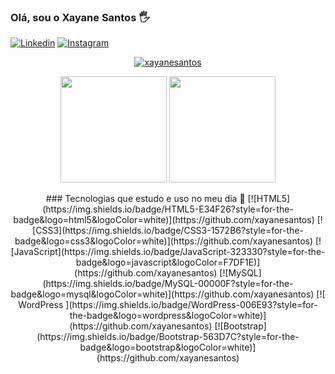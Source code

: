 ### Olá, sou o Xayane Santos 🖐️
[![Linkedin](https://img.shields.io/badge/LinkedIn-0077B5?style=for-the-badge&logo=linkedin&logoColor=white)](https://www.linkedin.com/in/xayanesouza/)
[![Instagram](https://img.shields.io/badge/Instagram-E4405F?style=for-the-badge&logo=instagram&logoColor=white)](https://www.instagram.com/xayanesouza_/)

<p align="center">
  <a href="https://github.com/ryo-ma/github-profile-trophy"><img src="https://github-profile-trophy.vercel.app/?username=xayanesantos&theme=dracula&column=7" alt="xayanesantos" /></a>
</p>

<div align="center">
  <a href="https://github.com/xayanesantos"><img height="170" src="https://github-readme-stats.vercel.app/api?username=xayanesantos&show_icons=true&theme=radical" /></a>
  <a href="https://github.com/xayanesantos"><img height="170" src="https://github-readme-stats.vercel.app/api/top-langs/?username=xayanesantos&theme=radical&layout=compact" /></a>
</div>
<p align="center">
### Tecnologias que estudo e uso no meu dia 🚀
[![HTML5](https://img.shields.io/badge/HTML5-E34F26?style=for-the-badge&logo=html5&logoColor=white)](https://github.com/xayanesantos)
[![CSS3](https://img.shields.io/badge/CSS3-1572B6?style=for-the-badge&logo=css3&logoColor=white)](https://github.com/xayanesantos)
[![JavaScript](https://img.shields.io/badge/JavaScript-323330?style=for-the-badge&logo=javascript&logoColor=F7DF1E)](https://github.com/xayanesantos)
[![MySQL](https://img.shields.io/badge/MySQL-00000F?style=for-the-badge&logo=mysql&logoColor=white)](https://github.com/xayanesantos)
[![ WordPress ](https://img.shields.io/badge/WordPress-006E93?style=for-the-badge&logo=wordpress&logoColor=white)](https://github.com/xayanesantos)
[![Bootstrap](https://img.shields.io/badge/Bootstrap-563D7C?style=for-the-badge&logo=bootstrap&logoColor=white)](https://github.com/xayanesantos)
</p>

<!-- ![ cobra gif ](https://github.com/vicentewncosta/vicentewncosta/blob/output/github-contribution-grid-snake-dark.svg?palette=github-dark)
 -->

